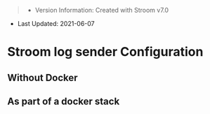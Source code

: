 > * Version Information: Created with Stroom v7.0  
* Last Updated: 2021-06-07  

# Stroom log sender Configuration


## Without Docker


## As part of a docker stack
